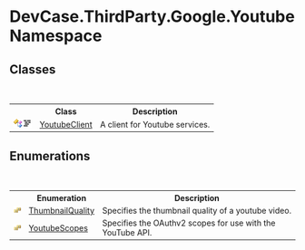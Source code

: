 # DevCase.ThirdParty.Google.Youtube Namespace
 




## Classes
&nbsp;<table><tr><th></th><th>Class</th><th>Description</th></tr><tr><td>![Public class](media/pubclass.gif "Public class")![Code example](media/CodeExample.png "Code example")</td><td><a href="T_DevCase_ThirdParty_Google_Youtube_YoutubeClient">YoutubeClient</a></td><td>
A client for Youtube services.</td></tr></table>

## Enumerations
&nbsp;<table><tr><th></th><th>Enumeration</th><th>Description</th></tr><tr><td>![Public enumeration](media/pubenumeration.gif "Public enumeration")</td><td><a href="T_DevCase_ThirdParty_Google_Youtube_ThumbnailQuality">ThumbnailQuality</a></td><td>
Specifies the thumbnail quality of a youtube video.</td></tr><tr><td>![Public enumeration](media/pubenumeration.gif "Public enumeration")</td><td><a href="T_DevCase_ThirdParty_Google_Youtube_YoutubeScopes">YoutubeScopes</a></td><td>
Specifies the OAuthv2 scopes for use with the YouTube API.</td></tr></table>&nbsp;
